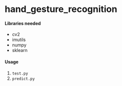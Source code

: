# hand_gesture_recognition
#### Libraries needed

* cv2
* imutils
* numpy
* sklearn

#### Usage

1. `test.py`
2. `predict.py`
    
 
